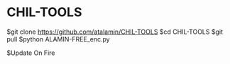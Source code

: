 # CHIL-TOOLS
$git clone https://github.com/atalamin/CHIL-TOOLS
$cd CHIL-TOOLS
$git pull 
$python ALAMIN-FREE_enc.py




$Update On Fire
